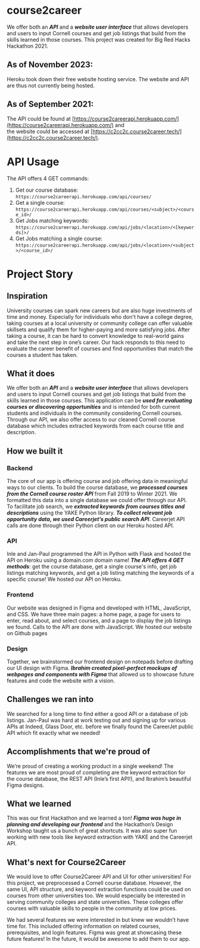 # course2career
We offer both an _**API**_ and a _**website user interface**_ that allows developers and users to input Cornell courses and get job listings that build from the skills learned in those courses. This project was created for Big Red Hacks Hackathon 2021.

## As of November 2023:
Heroku took down their free website hosting service. The website and API are thus not currently being hosted.

## As of September 2021:
The API could be found at [https://course2careerapi.herokuapp.com/](https://course2careerapi.herokuapp.com/) and  
the website could be accessed at [https://c2cc2c.course2career.tech/](https://c2cc2c.course2career.tech/).

# API Usage
The API offers 4 GET commands:
1. Get our course database:  
`https://course2careerapi.herokuapp.com/api/courses/`
2. Get a single course:  
`https://course2careerapi.herokuapp.com/api/courses/<subject>/<course_id>/`
3. Get Jobs matching keywords:  
`https://course2careerapi.herokuapp.com/api/jobs/<location>/<[keywords]>/`
4. Get Jobs matching a single course:  
`https://course2careerapi.herokuapp.com/api/jobs/<location>/<subject>/<course_id>/`

# Project Story
## Inspiration
University courses can spark new careers but are also huge investments of time and money. Especially for individuals who don't have a college degree, taking courses at a local university or community college can offer valuable skillsets and qualify them for higher-paying and more satisfying jobs. After taking a course, it can be hard to convert knowledge to real-world gains and take the next step in one’s career. Our hack responds to this need to evaluate the career benefit of courses and find opportunities that match the courses a student has taken.

## What it does
We offer both an _**API**_ and a _**website user interface**_ that allows developers and users to input Cornell courses and get job listings that build from the skills learned in those courses. This application can be _**used for evaluating courses or discovering opportunities**_ and is intended for both current students and individuals in the community considering Cornell courses. Through our API, we also offer access to our cleaned Cornell course database which includes extracted keywords from each course title and description.

## How we built it
### Backend
The core of our app is offering course and job offering data in meaningful ways to our clients. To build the course database, we _**processed courses from the Cornell course roster API**_ from Fall 2019 to Winter 2021. We formatted this data into a single database we could offer through our API. To facilitate job search, we _**extracted keywords from courses titles and descriptions**_ using the YAKE Python library. _**To collect relevant job opportunity data, we used Careerjet’s public search API**_. Careerjet API calls are done through their Python client on our Heroku hosted API. 

### API
Inle and Jan-Paul programmed the API in Python with Flask and hosted the API on Heroku using a domain.com domain name! _**The API offers 4 GET methods**_: get the course database, get a single course's info, get job listings matching keywords, and get a job listing matching the keywords of a specific course! We hosted our API on Heroku. 

### Frontend
Our website was designed in Figma and developed with HTML, JavaScript, and CSS. We have three main pages: a home page, a page for users to enter, read about, and select courses, and a page to display the job listings we found. Calls to the API are done with JavaScript. We hosted our website on Github pages

### Design
Together, we brainstormed our frontend design on notepads before drafting our UI design with Figma. _**Ibrahim created pixel-perfect mockups of webpages and components with Figma**_ that allowed us to showcase future features and code the website with a vision. 

## Challenges we ran into
We searched for a long time to find either a good API or a database of job listings. Jan-Paul was hard at work testing out and signing up for various APIs at Indeed, Glass Door, etc. before we finally found the CareerJet public API which fit exactly what we needed!

## Accomplishments that we're proud of
We’re proud of creating a working product in a single weekend! The features we are most proud of completing are the keyword extraction for the course database, the REST API (Inle’s first API!), and Ibrahim’s beautiful Figma designs.

## What we learned
This was our first Hackathon and we learned a ton! _**Figma was huge in planning and developing our frontend**_ and the Hackathon’s Design Workshop taught us a bunch of great shortcuts. It was also super fun working with new tools like keyword extraction with YAKE and the Careerjet API.

## What's next for Course2Career
We would love to offer Course2Career API and UI for other universities! For this project, we preprocessed a Cornell course database. However, the same UI, API structure, and keyword extraction functions could be used on courses from other universities too. We would especially be interested in serving community colleges and state universities. These colleges offer courses with valuable skills to people in the community at low prices.

We had several features we were interested in but knew we wouldn’t have time for. This included offering information on related courses, prerequisites, and login features. Figma was great at showcasing these future features! In the future, it would be awesome to add them to our app.
